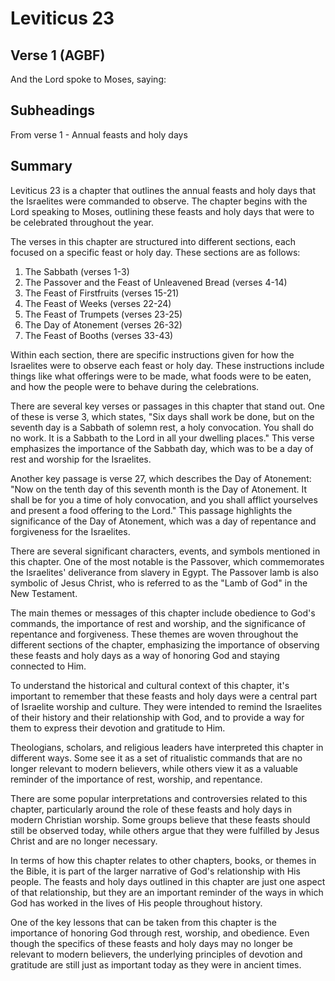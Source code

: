 # Leviticus 23

## Verse 1 (AGBF)

And the Lord spoke to Moses, saying:

## Subheadings

From verse 1 - Annual feasts and holy days

## Summary

Leviticus 23 is a chapter that outlines the annual feasts and holy days that the Israelites were commanded to observe. The chapter begins with the Lord speaking to Moses, outlining these feasts and holy days that were to be celebrated throughout the year.

The verses in this chapter are structured into different sections, each focused on a specific feast or holy day. These sections are as follows:

1. The Sabbath (verses 1-3)
2. The Passover and the Feast of Unleavened Bread (verses 4-14)
3. The Feast of Firstfruits (verses 15-21)
4. The Feast of Weeks (verses 22-24)
5. The Feast of Trumpets (verses 23-25)
6. The Day of Atonement (verses 26-32)
7. The Feast of Booths (verses 33-43)

Within each section, there are specific instructions given for how the Israelites were to observe each feast or holy day. These instructions include things like what offerings were to be made, what foods were to be eaten, and how the people were to behave during the celebrations.

There are several key verses or passages in this chapter that stand out. One of these is verse 3, which states, "Six days shall work be done, but on the seventh day is a Sabbath of solemn rest, a holy convocation. You shall do no work. It is a Sabbath to the Lord in all your dwelling places." This verse emphasizes the importance of the Sabbath day, which was to be a day of rest and worship for the Israelites.

Another key passage is verse 27, which describes the Day of Atonement: "Now on the tenth day of this seventh month is the Day of Atonement. It shall be for you a time of holy convocation, and you shall afflict yourselves and present a food offering to the Lord." This passage highlights the significance of the Day of Atonement, which was a day of repentance and forgiveness for the Israelites.

There are several significant characters, events, and symbols mentioned in this chapter. One of the most notable is the Passover, which commemorates the Israelites' deliverance from slavery in Egypt. The Passover lamb is also symbolic of Jesus Christ, who is referred to as the "Lamb of God" in the New Testament.

The main themes or messages of this chapter include obedience to God's commands, the importance of rest and worship, and the significance of repentance and forgiveness. These themes are woven throughout the different sections of the chapter, emphasizing the importance of observing these feasts and holy days as a way of honoring God and staying connected to Him.

To understand the historical and cultural context of this chapter, it's important to remember that these feasts and holy days were a central part of Israelite worship and culture. They were intended to remind the Israelites of their history and their relationship with God, and to provide a way for them to express their devotion and gratitude to Him.

Theologians, scholars, and religious leaders have interpreted this chapter in different ways. Some see it as a set of ritualistic commands that are no longer relevant to modern believers, while others view it as a valuable reminder of the importance of rest, worship, and repentance.

There are some popular interpretations and controversies related to this chapter, particularly around the role of these feasts and holy days in modern Christian worship. Some groups believe that these feasts should still be observed today, while others argue that they were fulfilled by Jesus Christ and are no longer necessary.

In terms of how this chapter relates to other chapters, books, or themes in the Bible, it is part of the larger narrative of God's relationship with His people. The feasts and holy days outlined in this chapter are just one aspect of that relationship, but they are an important reminder of the ways in which God has worked in the lives of His people throughout history.

One of the key lessons that can be taken from this chapter is the importance of honoring God through rest, worship, and obedience. Even though the specifics of these feasts and holy days may no longer be relevant to modern believers, the underlying principles of devotion and gratitude are still just as important today as they were in ancient times.